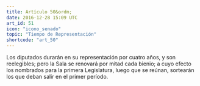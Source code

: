 ```yaml
---
title: Artículo 50&ordm;
date: 2016-12-28 15:09 UTC
art_id: 51
icon: "icono_senado"
topic: "Tiempo de Representación"
shortcode: "art_50"
---
```

Los diputados durarán en su representación por cuatro años, y son reelegibles; pero la Sala se renovará por mitad cada bienio; a cuyo efecto los nombrados para la primera Legislatura, luego que se reúnan, sortearán los que deban salir en el primer período.
